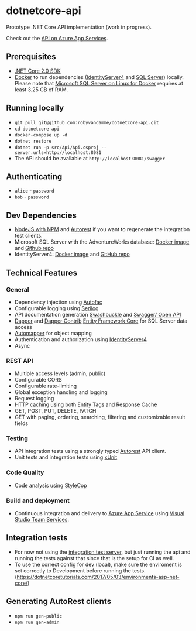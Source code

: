 # dotnetcore-api

Prototype .NET Core API implementation (work in progress).

Check out the [API on Azure App Services](https://dotnetcore-api.azurewebsites.net/swagger/).

## Prerequisites

- [.NET Core 2.0 SDK](https://www.microsoft.com/net/download/core)
- [Docker](https://www.docker.com) to run dependencies ([IdentityServer4](https://identityserver.io) and [SQL Server](https://www.microsoft.com/en-us/sql-server)) locally. Please note that [Microsoft SQL Server on Linux for Docker](https://hub.docker.com/r/microsoft/mssql-server-linux/) requires at least 3.25 GB of RAM.

## Running locally

- ``git pull git@github.com:robyvandamme/dotnetcore-api.git``
- ``cd dotnetcore-api``
- ``docker-compose up -d``
- ``dotnet restore``
- ``dotnet run -p src/Api/Api.csproj --server.urls=http://localhost:8081``
- The API should be available at ``http://localhost:8081/swagger``

## Authenticating

- ``alice`` - ``password``
- ``bob`` - ``password``

## Dev Dependencies

- [NodeJS with NPM](https://nodejs.org/en/) and [Autorest](https://github.com/Azure/autorest) if you want to regenerate the integration test clients.
- Microsoft SQL Server with the AdventureWorks database: [Docker image](https://hub.docker.com/r/robyvandamme/mssql-server-linux-adventureworks/) and [Github repo](https://github.com/robyvandamme/adventureworks-docker)
- IdentityServer4: [Docker image](https://hub.docker.com/r/robyvandamme/identityserver4-demo/) and [GitHub repo](https://github.com/robyvandamme/identityserver4-demo)

## Technical Features

### General

- Dependency injection using [Autofac](https://autofac.org/)
- Configurable logging using [Serilog](https://serilog.net)
- API documentation generation [Swashbuckle](https://github.com/domaindrivendev/Swashbuckle.AspNetCore) and [Swagger/ Open API](https://swagger.io)
- ~~[Dapper](https://github.com/StackExchange/Dapper) and [Dapper Contrib](https://github.com/StackExchange/Dapper/tree/master/Dapper.Contrib)~~ [Entity Framework Core](https://github.com/aspnet/EntityFrameworkCore) for SQL Server data access
- [Automapper](http://automapper.org/) for object mapping
- Authentication and authorization using [IdentityServer4](https://github.com/IdentityServer/IdentityServer4)
- Async

### REST API

- Multiple access levels (admin, public)
- Configurable CORS
- Configurable rate-limiting
- Global exception handling and logging
- Request logging
- HTTP caching using both Entity Tags and Response Cache
- GET, POST, PUT, DELETE, PATCH
- GET with paging, ordering, searching, filtering and customizable result fields

### Testing

- API integration tests using a strongly typed [Autorest](https://github.com/Azure/AutoRest) API client.
- Unit tests and integration tests using [xUnit](https://xunit.github.io)

### Code Quality

- Code analysis using [StyleCop](https://github.com/StyleCop)

### Build and deployment

- Continuous integration and delivery to [Azure App Service](https://azure.microsoft.com/en-us/services/app-service/) using [Visual Studio Team Services](https://www.visualstudio.com/team-services/).

## Integration tests

- For now not using the [integration test server](https://docs.microsoft.com/en-us/aspnet/core/testing/integration-testing), but just running the api and running the tests against that since that is the setup for CI as well.
- To use the correct config for dev (local), make sure the enviroment is set correctly to Development before running the tests. (https://dotnetcoretutorials.com/2017/05/03/environments-asp-net-core/)

## Generating AutoRest clients

- ``npm run gen-public``
- ``npm run gen-admin``
